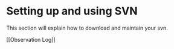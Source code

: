 # Setting up and using SVN
This section will explain how to download and maintain your svn.

[[Observation Log]]